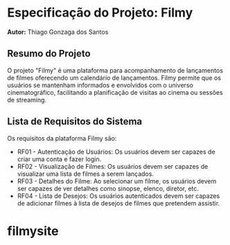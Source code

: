 # Especificação do Projeto: Filmy
**Autor:** Thiago Gonzaga dos Santos

## Resumo do Projeto
O projeto "Filmy" é uma plataforma para acompanhamento de lançamentos de filmes oferecendo um calendário de lançamentos. Filmy permite que os usuários se mantenham informados e envolvidos com o universo cinematográfico, facilitando a planificação de visitas ao cinema ou sessões de streaming.

## Lista de Requisitos do Sistema
Os requisitos da plataforma Filmy são:
- RF01 - Autenticação de Usuários: Os usuários devem ser capazes de criar uma conta e fazer login.
- RF02 - Visualização de Filmes: Os usuários devem ser capazes de visualizar uma lista de filmes a serem lançados.
- RF03 - Detalhes do Filme: Ao selecionar um filme, os usuários devem ser capazes de ver detalhes como sinopse, elenco, diretor, etc.
- RF04 - Lista de Desejos: Os usuários autenticados devem ser capazes de adicionar filmes à lista de desejos de filmes que pretendem assistir.




# filmysite
